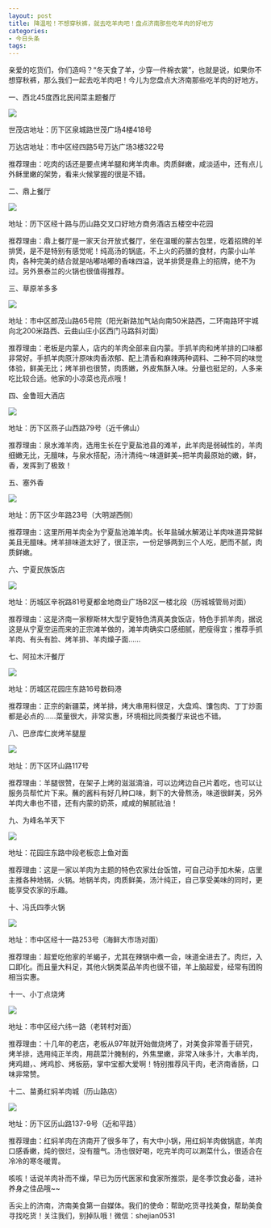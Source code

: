 ```yaml
---
layout: post
title: 降温啦！不想穿秋裤，就去吃羊肉吧！盘点济南那些吃羊肉的好地方
categories:
- 今日头条
tags:
---
```

亲爱的吃货们，你们造吗？“冬天食了羊，少穿一件棉衣裳”，也就是说，如果你不想穿秋裤，那么我们一起去吃羊肉吧！今儿为您盘点大济南那些吃羊肉的好地方。

一、西北45度西北民间菜主题餐厅

![](http://p1.pstatp.com/large/8664/7868092023)

世茂店地址：历下区泉城路世茂广场4楼418号

万达店地址：市中区经四路5号万达广场3楼322号

推荐理由：吃肉的话还是要点烤羊腿和烤羊肉串。肉质鲜嫩，咸淡适中，还有点儿外稣里嫩的架势，看来火候掌握的很是不错。

二、鼎上餐厅

![](http://p9.pstatp.com/large/8669/3343827383)

地址：历下区经十路与历山路交叉口好地方商务酒店五楼空中花园

推荐理由：鼎上餐厅是一家天台开放式餐厅，坐在温暖的蒙古包里，吃着招牌的羊排煲，是不是特别有感觉呢！纯高汤的锅底，不上火的药膳的食材，内蒙小山羊肉，各种完美的结合就是咕嘟咕嘟的香味四溢，说羊排煲是鼎上的招牌，绝不为过。另外景泰兰的火锅也很值得推荐。

三、草原羊多多

![](http://p3.pstatp.com/large/8665/5551136802)

地址：市中区郎茂山路65号院（阳光新路加气站向南50米路西，二环南路环宇城向北200米路西、云曲山庄小区西门马路斜对面）

推荐理由：老板是内蒙人，店内的羊肉全部来自内蒙。手抓羊肉和烤羊排的口味都非常好。手抓羊肉原汁原味肉香浓郁、配上清香和麻辣两种调料、二种不同的味觉体验，鲜美无比；烤羊排也很赞，肉质嫩，外皮焦酥入味。分量也挺足的，人多来吃比较合适。他家的小凉菜也亮点哦！

四、金鲁班大酒店

![](http://p1.pstatp.com/large/8665/5551182279)

地址：历下区燕子山西路79号（近千佛山）

推荐理由：泉水滩羊肉，选用生长在宁夏盐池县的滩羊，此羊肉是弱碱性的，羊肉细嫩无比，无膻味，与泉水搭配，汤汁清纯～味道鲜美~把羊肉最原始的嫩，鲜，香，发挥到了极致！

五、塞外香

![](http://p3.pstatp.com/large/8670/3204456647)

地址：历下区少年路23号（大明湖西侧）

推荐理由：这里所用羊肉全为宁夏盐池滩羊肉。长年盐碱水解渴让羊肉味道异常鲜美且无膻味。烤羊排味道太好了，很正宗，一份足够两到三个人吃，肥而不腻，肉质鲜嫩。

六、宁夏民族饭店

![](http://p3.pstatp.com/large/8670/3204515468)

地址：历城区辛祝路81号夏都金地商业广场B2区一楼北段（历城城管局对面）

推荐理由：这是济南一家穆斯林大型宁夏特色清真美食饭店，特色手抓羊肉，据说这是从宁夏空运而来的正宗滩羊做的，滩羊肉确实口感细腻，肥瘦得宜；推荐手抓羊肉、有头有脸、烤羊排、羊肉燥子面……

七、阿拉木汗餐厅

![](http://p9.pstatp.com/large/8666/4767477057)

地址：历城区花园庄东路16号数码港

推荐理由：正宗的新疆菜，烤羊排，烤大串用料很足，大盘鸡、馕包肉、丁丁炒面都是必点的……菜量很大，非常实惠，环境相比同类餐厅来说也不错。

八、巴彦库仁炭烤羊腿屋

![](http://p1.pstatp.com/large/8669/3344273714)

地址：历下区环山路117号

推荐理由：羊腿很赞，在架子上烤的滋滋滴油，可以边烤边自己片着吃，也可以让服务员帮忙片下来。蘸的酱料有好几种口味，剩下的大骨熬汤，味道很鲜美，另外羊肉大串也不错，还有内蒙的奶茶，咸咸的解腻祛油！

九、为峰名羊天下

![](http://p9.pstatp.com/large/8667/4766614895)

地址：花园庄东路中段老板恋上鱼对面

推荐理由：这是一家以羊肉为主题的特色农家灶台饭馆，可自己动手加木柴，店里主推各种地锅，火锅。地锅羊肉，肉质鲜美，汤汁纯正，自己享受美味的同时，更能享受农家的乐趣。

十、冯氏四季火锅

![](http://p3.pstatp.com/large/8666/4767523080)

地址：市中区经十一路253号（海鲜大市场对面）

推荐理由：超爱吃他家的羊蝎子，尤其在辣锅中煮一会，味道全进去了。肉烂，入口即化。而且量大料足，其他火锅类菜品羊肉也很不错，羊上脑超爱，经常有团购相当实惠。

十一、小丁点烧烤

![](http://p2.pstatp.com/large/8670/3204828976)

地址：市中区经六纬一路（老转村对面）

推荐理由：十几年的老店，老板从97年就开始做烧烤了，对美食非常善于研究，烤羊排，选用纯正羊肉，用蔬菜汁腌制的，外焦里嫩，非常入味多汁，大串羊肉，烤鸡翅，、烤鸡胗、烤板筋，掌中宝都大爱啊！特别推荐风干肉，老济南香肠，口味非常赞。

十二、苗勇红焖羊肉城（历山路店）

![](http://p3.pstatp.com/large/8668/4763813882)

地址：历下区历山路137-9号（近和平路）

推荐理由：红焖羊肉在济南开了很多年了，有大中小锅，用红焖羊肉做锅底，羊肉口感香嫩，炖的很烂，没有膻气。汤也很好喝，吃完羊肉可以涮菜什么，很适合在冷冷的寒冬暖胃。

咳咳！话说羊肉补而不燥，早已为历代医家和食家所推崇，是冬季饮食必备，进补养身之佳品哦~~

舌尖上的济南，济南美食第一自媒体。我们的使命：帮助吃货寻找美食，帮助美食寻找吃货！关注我们，别掉队哦！微信：shejian0531